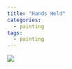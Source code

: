```yaml
---
title: "Hands Held"
categories:
  - painting
tags:
  - painting
---
```



<img src="{{site.baseurl}}/assets/art/painting/hands-held-pastel.png">
